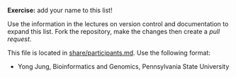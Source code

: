 
**Exercise:** add your name to this list! 

Use the information in the lectures on version control and documentation to expand this list.
Fork the repository, make the changes then create a *pull request*.

This file is located in [share/participants.md][url]. Use the following format:

* Yong Jung, Bioinformatics and Genomics, Pennsylvania State University

[url]: https://github.com/biostars/bootcamp-central/blob/master/web/2016/share/participants.md
